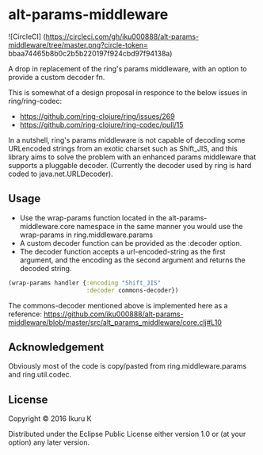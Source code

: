 # alt-params-middleware

![CircleCI] (https://circleci.com/gh/iku000888/alt-params-middleware/tree/master.png?circle-token=	bbaa74465b8b0c2b5b220197f924cbd97f94138a)

A drop in replacement of the ring's params middleware,
with an option to provide a custom decoder fn.

This is somewhat of a design proposal in responce to the below issues in ring/ring-codec:
- https://github.com/ring-clojure/ring/issues/269
- https://github.com/ring-clojure/ring-codec/pull/15

In a nutshell, ring's params middleware is not capable of decoding some URLencoded strings
from an exotic charset such as Shift_JIS, and this library aims to solve the problem with
an enhanced params middleware that supports a pluggable decoder.
(Currently the decoder used by ring is hard coded to java.net.URLDecoder).

## Usage

- Use the wrap-params function located in the alt-params-middleware.core namespace in
  the same manner you would use the wrap-params in ring.middleware.params
- A custom decoder function can be provided as the :decoder option. 
- The decoder function accepts a url-encoded-string as the first argument, and the encoding as the second argument and returns the decoded string.

``` clj
(wrap-params handler {:encoding "Shift_JIS"
                      :decoder commons-decoder})

```

The commons-decoder mentioned above is implemented here as a reference: 
https://github.com/iku000888/alt-params-middleware/blob/master/src/alt_params_middleware/core.clj#L10

## Acknowledgement
Obviously most of the code is copy/pasted from ring.middleware.params and ring.util.codec.

## License

Copyright © 2016 Ikuru K

Distributed under the Eclipse Public License either version 1.0 or (at
your option) any later version.
